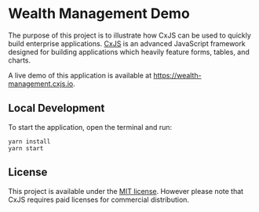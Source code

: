 # Wealth Management Demo

The purpose of this project is to illustrate how CxJS can be used to quickly build enterprise applications. [CxJS](https://github.com/codaxy/cxjs) is an advanced JavaScript framework designed for building applications which heavily feature forms, tables, and charts.

A live demo of this application is available at https://wealth-management.cxjs.io.

## Local Development

To start the application, open the terminal and run:

```
yarn install
yarn start
```

## License

This project is available under the [MIT license](LICENSE.md). However please note that CxJS requires paid licenses for commercial distribution.
